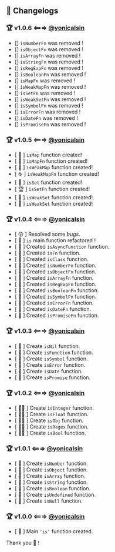 [twitter]: https://twitter.com/yonicalsin
[github]: https://github.com/yonicalsin
[instagram]: https://instagram.com/yoni_calsin
[medium]: https://medium.com/yonicalsin

## 💎 Changelogs

### 🏆 v1.0.6 <===> [@yonicalsin][twitter]

-   [] `isNumberFn` was removed !
-   [] `isObjectFn` was removed !
-   [] `isArrayFn` was removed !
-   [] `isStringFn` was removed !
-   [] `isRegExpFn` was removed !
-   [] `isBooleanFn` was removed !
-   [] `isMapFn` was removed !
-   [] `isWeakMapFn` was removed !
-   [] `isSetFn` was removed !
-   [] `isWeakSetFn` was removed !
-   [] `isSymbolFn` was removed !
-   [] `isErrorFn` was removed !
-   [] `isDateFn` was removed !
-   [] `isPromiseFn` was removed !

### 🏆 v1.0.5 <===> [@yonicalsin][twitter]

-   [ 🚀 ] `isMap` function created!
-   [ 🍕 ] `isMapFn` function created!
-   [ 🚀 ] `isWeakMap` function created!
-   [ ☕ ] `isWeakMapFn` function created!
-   [ 🚀 ] `isSet` function created!
-   [ 🏆 ] `isSetFn` function created!
-   [ 🚀 ] `isWeakSet` function created!
-   [ 🎉 ] `isWeakSet` function created!

### 🏆 v1.0.4 <===> [@yonicalsin][twitter]

-   [ 😲 ] Resolved some _bugs_.
-   [ 🎂 ] `is` main function refactored !
-   [ 🎨 ] Created `isAsyncFunction` function.
-   [ 🎨 ] Created `isFn` function.
-   [ 🎨 ] Created `isClass` function.
-   [ 🎁 ] Created `isNumberFn` function.
-   [ 🎁 ] Created `isObjectFn` function.
-   [ 🎁 ] Created `isArrayFn` function.
-   [ 🎁 ] Created `isRegExpFn` function.
-   [ 🎁 ] Created `isBooleanFn` function.
-   [ 🎁 ] Created `isSymbolFn` function.
-   [ 🎁 ] Created `isErrorFn` function.
-   [ 🎁 ] Created `isDateFn` function.
-   [ 🎁 ] Created `isPromiseFn` function.

### 🏆 v1.0.3 <===> [@yonicalsin][twitter]

-   [ 🎹 ] Create `isNil` function.
-   [ 🎹 ] Create `isFunction` function.
-   [ 🎹 ] Create `isSymbol` function.
-   [ 🎹 ] Create `isError` function.
-   [ 🎹 ] Create `isDate` function.
-   [ 🎹 ] Create `isPromise` function.

### 🏆 v1.0.2 <===> [@yonicalsin][twitter]

-   [ 🏳‍🌈 ] Create `isInteger` function.
-   [ 🏳‍🌈 ] Create `isFloat` function.
-   [ 🏳‍🌈 ] Create `isObj` function.
-   [ 🏳‍🌈 ] Create `isRegex` function.
-   [ 🏳‍🌈 ] Create `isBool` function.

### 🏆 v1.0.1 <===> [@yonicalsin][twitter]

-   [ 🍕 ] Create `isNumber` function.
-   [ 🍕 ] Create `isObject` function.
-   [ 🍕 ] Create `isArray` function.
-   [ 🍕 ] Create `isString` function.
-   [ 🍕 ] Create `isBoolean` function.
-   [ 🍕 ] Create `isUndefined` function.
-   [ 🍕 ] Create `isNull` function.

### 🏆 v1.0.0 <===> [@yonicalsin][twitter]

-   [ 🚀 ] Main `'is'` function created.

Thank you 🎉 !
